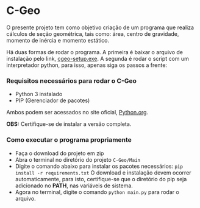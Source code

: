 # C-Geo

O presente projeto tem como objetivo criação de um programa que realiza cálculos de seção geométrica, tais como: área, centro de gravidade, momento de inércia e momento estático.

Há duas formas de rodar o programa. A primeira é baixar o arquivo de instalação pelo link, [cgeo-setup.exe](https://github.com/herculeslopes/C-Geo/releases/download/v0.1.1/cgeo-setup.exe). A segunda é rodar o script com um interpretador python, para isso, apenas siga os passos a frente:

### Requisitos necessários para rodar o C-Geo
- Python 3 instalado
- PIP (Gerenciador de pacotes)

Ambos podem ser acessados no site oficial, [Python.org](https://www.python.org).

**OBS:** Certifique-se de instalar a versão completa.

### Como executar o programa propriamente
- Faça o download do projeto em zip
- Abra o terminal no diretório do projeto `C-Geo/Main`
- Digite o comando abaixo para instalar os pacotes necessários:
  `pip install -r requirements.txt`
  O download e instalação devem ocorrer automaticamente, para isto, certifique-se que o diretório do pip seja adicionado no **PATH**, nas variáveis de sistema.
- Agora no terminal, digite o comando `python main.py` para rodar o arquivo.
